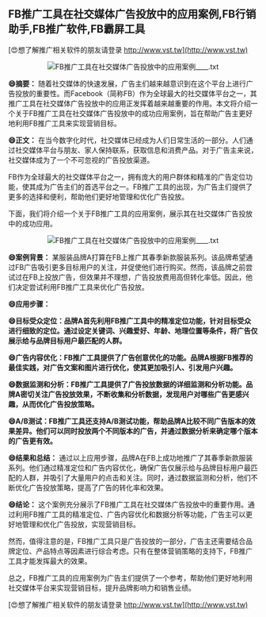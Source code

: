 ## **FB推广工具在社交媒体广告投放中的应用案例,FB行销助手,FB推广软件,FB霸屏工具**

[😍想了解推广相关软件的朋友请登录 http://www.vst.tw](http://www.vst.tw)

 <center><img src="https://vst.tw/MP4/tuiguang/png/3.png" alt="FB推广工具在社交媒体广告投放中的应用案例____.txt"></center>

**😄摘要：**
随着社交媒体的快速发展，广告主们越来越意识到在这个平台上进行广告投放的重要性。而Facebook（简称FB）作为全球最大的社交媒体平台之一，其推广工具在社交媒体广告投放中的应用正发挥着越来越重要的作用。本文将介绍一个关于FB推广工具在社交媒体广告投放中的成功应用案例，旨在帮助广告主更好地利用FB推广工具来实现营销目标。

**😄正文：**
在当今数字化时代，社交媒体已经成为人们日常生活的一部分。人们通过社交媒体平台与朋友、家人保持联系，获取信息和消费产品。对于广告主来说，社交媒体成为了一个不可忽视的广告投放渠道。

FB作为全球最大的社交媒体平台之一，拥有庞大的用户群体和精准的广告定位功能，使其成为广告主们的首选平台之一。FB推广工具的出现，为广告主们提供了更多的选择和便利，帮助他们更好地管理和优化广告投放。

下面，我们将介绍一个关于FB推广工具的应用案例，展示其在社交媒体广告投放中的成功应用。

 <center><img src="https://vst.tw/MP4/tuiguang/png/5.png" alt="FB推广工具在社交媒体广告投放中的应用案例____.txt"></center>

**😄案例背景：**
某服装品牌A打算在FB上推广其春季新款服装系列。该品牌希望通过FB广告吸引更多目标用户的关注，并促使他们进行购买。然而，该品牌之前尝试过在FB上投放广告，但效果并不理想，广告投放费用高但转化率低。因此，他们决定尝试利用FB推广工具来优化广告投放。

**😄应用步骤：**

**😄目标受众定位：品牌A首先利用FB推广工具中的精准定位功能，针对目标受众进行细致的定位。通过设定关键词、兴趣爱好、年龄、地理位置等条件，将广告仅展示给与品牌目标用户最匹配的人群。**

**😄广告内容优化：FB推广工具提供了广告创意优化的功能。品牌A根据FB推荐的最佳实践，对广告文案和图片进行优化，使其更加吸引人、引发用户兴趣。**

**😄数据监测和分析：FB推广工具提供了广告投放数据的详细监测和分析功能。品牌A密切关注广告投放效果，不断收集和分析数据，发现用户对哪些广告更感兴趣，从而优化广告投放策略。**

**😄A/B测试：FB推广工具还支持A/B测试功能，帮助品牌A比较不同广告版本的效果差异。他们可以同时投放两个不同版本的广告，并通过数据分析来确定哪个版本的广告更有效。**

**😄结果和总结：**
通过以上应用步骤，品牌A在FB上成功地推广了其春季新款服装系列。他们通过精准定位和广告内容优化，确保广告仅展示给与品牌目标用户最匹配的人群，并吸引了大量用户的点击和关注。同时，通过数据监测和分析，他们不断优化广告投放策略，提高了广告的转化率和效果。

**😄结论：**
这个案例充分展示了FB推广工具在社交媒体广告投放中的重要作用。通过利用FB推广工具的精准定位、广告内容优化和数据分析等功能，广告主可以更好地管理和优化广告投放，实现营销目标。

然而，值得注意的是，FB推广工具只是广告投放的一部分，广告主还需要结合品牌定位、产品特点等因素进行综合考虑。只有在整体营销策略的支持下，FB推广工具才能发挥最大的效果。

总之，FB推广工具的应用案例为广告主们提供了一个参考，帮助他们更好地利用社交媒体平台来实现营销目标，提升品牌影响力和销售业绩。

[😍想了解推广相关软件的朋友请登录 http://www.vst.tw](http://www.vst.tw)



